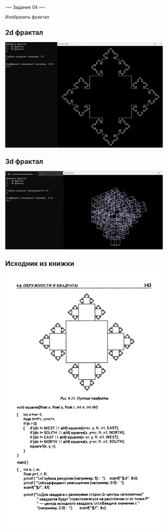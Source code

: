-— Задание 04 —-

Изобразить фрактал 

## 2d фрактал 
![Результат](preview2.png)

## 3d фрактал
![Результат](preview.png)

## Исходник из книжки
![Результат](исходник.webp)
